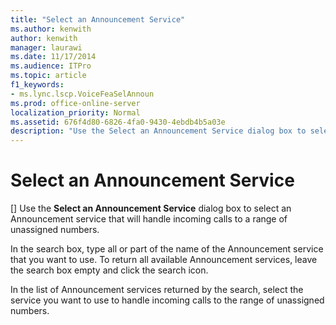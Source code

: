 ```yaml
---
title: "Select an Announcement Service"
ms.author: kenwith
author: kenwith
manager: laurawi
ms.date: 11/17/2014
ms.audience: ITPro
ms.topic: article
f1_keywords:
- ms.lync.lscp.VoiceFeaSelAnnoun
ms.prod: office-online-server
localization_priority: Normal
ms.assetid: 676f4d80-6826-4fa0-9430-4ebdb4b5a03e
description: "Use the Select an Announcement Service dialog box to select an Announcement service that will handle incoming calls to a range of unassigned numbers."
---
```


# Select an Announcement Service
[]
Use the **Select an Announcement Service** dialog box to select an Announcement service that will handle incoming calls to a range of unassigned numbers.
  
In the search box, type all or part of the name of the Announcement service that you want to use. To return all available Announcement services, leave the search box empty and click the search icon.
  
In the list of Announcement services returned by the search, select the service you want to use to handle incoming calls to the range of unassigned numbers.
  

